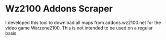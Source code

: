 # Wz2100 Addons Scraper

I developed this tool to download all maps from addons.wz2100.net for the video game Warzone2100.
This is not intended to be used on a regular basis.
